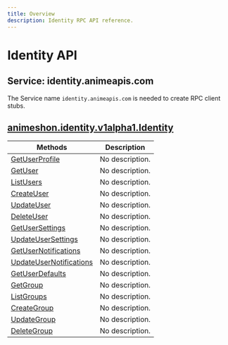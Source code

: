 ```yaml
---
title: Overview
description: Identity RPC API reference.
---
```


# Identity API

## Service: identity.animeapis.com

The Service name `identity.animeapis.com` is needed to create RPC client stubs.

<a name="animeshon.identity.v1alpha1.Identity"></a>

## [animeshon.identity.v1alpha1.Identity](/identity/docs/reference/rpc/animeshon.identity.v1alpha1#animeshon.identity.v1alpha1.Identity)

| Methods | Description |
| ----------- | ------------|
| [GetUserProfile](/identity/docs/reference/rpc/animeshon.identity.v1alpha1#animeshon.identity.v1alpha1.Identity.GetUserProfile) | No description. |
| [GetUser](/identity/docs/reference/rpc/animeshon.identity.v1alpha1#animeshon.identity.v1alpha1.Identity.GetUser) | No description. |
| [ListUsers](/identity/docs/reference/rpc/animeshon.identity.v1alpha1#animeshon.identity.v1alpha1.Identity.ListUsers) | No description. |
| [CreateUser](/identity/docs/reference/rpc/animeshon.identity.v1alpha1#animeshon.identity.v1alpha1.Identity.CreateUser) | No description. |
| [UpdateUser](/identity/docs/reference/rpc/animeshon.identity.v1alpha1#animeshon.identity.v1alpha1.Identity.UpdateUser) | No description. |
| [DeleteUser](/identity/docs/reference/rpc/animeshon.identity.v1alpha1#animeshon.identity.v1alpha1.Identity.DeleteUser) | No description. |
| [GetUserSettings](/identity/docs/reference/rpc/animeshon.identity.v1alpha1#animeshon.identity.v1alpha1.Identity.GetUserSettings) | No description. |
| [UpdateUserSettings](/identity/docs/reference/rpc/animeshon.identity.v1alpha1#animeshon.identity.v1alpha1.Identity.UpdateUserSettings) | No description. |
| [GetUserNotifications](/identity/docs/reference/rpc/animeshon.identity.v1alpha1#animeshon.identity.v1alpha1.Identity.GetUserNotifications) | No description. |
| [UpdateUserNotifications](/identity/docs/reference/rpc/animeshon.identity.v1alpha1#animeshon.identity.v1alpha1.Identity.UpdateUserNotifications) | No description. |
| [GetUserDefaults](/identity/docs/reference/rpc/animeshon.identity.v1alpha1#animeshon.identity.v1alpha1.Identity.GetUserDefaults) | No description. |
| [GetGroup](/identity/docs/reference/rpc/animeshon.identity.v1alpha1#animeshon.identity.v1alpha1.Identity.GetGroup) | No description. |
| [ListGroups](/identity/docs/reference/rpc/animeshon.identity.v1alpha1#animeshon.identity.v1alpha1.Identity.ListGroups) | No description. |
| [CreateGroup](/identity/docs/reference/rpc/animeshon.identity.v1alpha1#animeshon.identity.v1alpha1.Identity.CreateGroup) | No description. |
| [UpdateGroup](/identity/docs/reference/rpc/animeshon.identity.v1alpha1#animeshon.identity.v1alpha1.Identity.UpdateGroup) | No description. |
| [DeleteGroup](/identity/docs/reference/rpc/animeshon.identity.v1alpha1#animeshon.identity.v1alpha1.Identity.DeleteGroup) | No description. |
